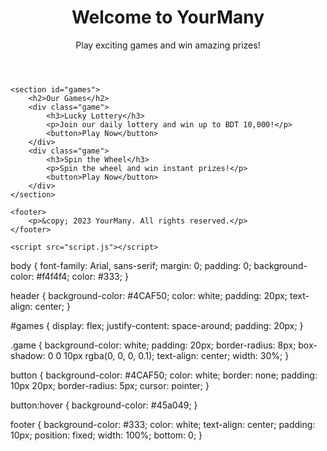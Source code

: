 <!DOCTYPE html>
<html lang="en">
<head>
    <meta charset="UTF-8">
    <meta name="viewport" content="width=device-width, initial-scale=1.0">
    <title>YourMany</title>
    <link rel="stylesheet" href="style.css">
</head>
<body>
    <header>
        <h1>Welcome to YourMany</h1>
        <p>Play exciting games and win amazing prizes!</p>
    </header>

    <section id="games">
        <h2>Our Games</h2>
        <div class="game">
            <h3>Lucky Lottery</h3>
            <p>Join our daily lottery and win up to BDT 10,000!</p>
            <button>Play Now</button>
        </div>
        <div class="game">
            <h3>Spin the Wheel</h3>
            <p>Spin the wheel and win instant prizes!</p>
            <button>Play Now</button>
        </div>
    </section>

    <footer>
        <p>&copy; 2023 YourMany. All rights reserved.</p>
    </footer>

    <script src="script.js"></script>
</body>
</html>body {
    font-family: Arial, sans-serif;
    margin: 0;
    padding: 0;
    background-color: #f4f4f4;
    color: #333;
}

header {
    background-color: #4CAF50;
    color: white;
    padding: 20px;
    text-align: center;
}

#games {
    display: flex;
    justify-content: space-around;
    padding: 20px;
}

.game {
    background-color: white;
    padding: 20px;
    border-radius: 8px;
    box-shadow: 0 0 10px rgba(0, 0, 0, 0.1);
    text-align: center;
    width: 30%;
}

button {
    background-color: #4CAF50;
    color: white;
    border: none;
    padding: 10px 20px;
    border-radius: 5px;
    cursor: pointer;
}

button:hover {
    background-color: #45a049;
}

footer {
    background-color: #333;
    color: white;
    text-align: center;
    padding: 10px;
    position: fixed;
    width: 100%;
    bottom: 0;
}
